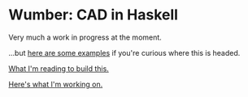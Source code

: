 # Wumber: CAD in Haskell
Very much a work in progress at the moment.

...but [here are some examples](Examples/) if you're curious where this is
headed.

[What I'm reading to build this.](reading.md)

[Here's what I'm working on.](frontier.md)
